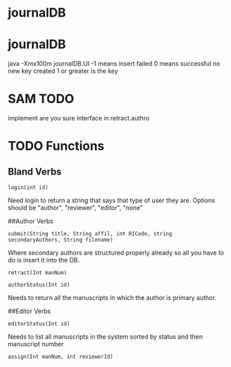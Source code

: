 # journalDB
# journalDB

java -Xmx100m journalDB.UI
-1 means insert failed
0 means successful no new key created
1 or greater is the key

# SAM TODO
implement are you sure interface in retract.authro

# TODO Functions

## Bland Verbs

```
login(int id)
```
Need login to return a string that says that type of user they are. Options should be "author", "reviewer", "editor", "none"

##Author Verbs

```
submit(String title, String affil, int RICode, string secondaryAuthors, String filename)
```
Where secondary authors are structured properly already so all you have to do is insert it into the DB.

```
retract(Int manNum)
```

```
authorStatus(Int id)
```
Needs to return all the manuscripts in which the author is primary author.


##Editor Verbs
```
editorStatus(Int id)
```
Needs to list all manuscripts in the system sorted by status and then manuscript number

```
assign(Int manNum, int reviewerId)
```


